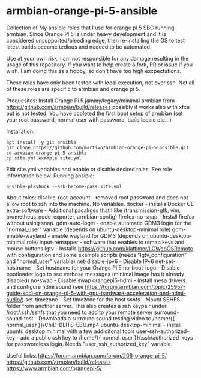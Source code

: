 # armbian-orange-pi-5-ansible
Collection of My ansible roles that I use for orange pi 5 SBC running armbian.
Since Orange Pi 5 is under heavy development and it is concidered unsupported/bleeding edge, then re-installing the OS to test latest builds became tedious and needed to be automated.

Use at your own risk.
I am not responsible for any damage resulting in the usage of this repository.
If you want to help create a fork, PR or issue if you wish.
I am doing this as a hobby, so don't have too high excpectations.

These roles have only been tested with local execution, not over ssh. 
Not all of these roles are specific to armbian and orange pi 5.


Prequesites:
Install Orange Pi 5 jammy/legacy/minimal armbian from https://github.com/armbian/build/releases possibly it works also with xfce but is not tested.
You have copleted the first boot setup of armbian (set your root password, normal user with password, build locale etc...)

Installation:
```
apt install -y git ansible
git clone https://github.com/martivo/armbian-orange-pi-5-ansible.git
cd armbian-orange-pi-5-ansible
cp site.yml.example site.yml
```
Edit site.yml variables and enable or disable desired roles. See role information below.
Running ansible:
```
ansible-playbook --ask-become-pass site.yml
```

About roles:
disable-root-account - removed root password and does not allow root to ssh into the machine. No variables.
docker - installs Docker CE
extra-software - Additional pacakges that I like (transmission-gtk, vim, prometheus-node-exporter, armbian-config)
firefox-no-snap - Install firefox without using snap.
gdm-auto-login - enable automatic GDM3 login for the "normal_user" variable (depends on ubuntu-desktop-minimal role)
gdm-enable-wayland - enable wayland for GDM3 (depends on ubuntu-desktop-minimal role)
input-remapper - software that enables to remap keys and mouse buttons
lgtv - Installs https://github.com/klattimer/LGWebOSRemote with configuration and some example scripts (needs "lgtv_configuration" and "normal_user" variable)
net-disable-ipv6 - Disable IPv6
net-set-hostname - Set hostname for your Orange Pi 5 
no-boot-logo - Disable bootloader logo to see verbose messages (minimal image has it already disabled)
no-swap - Disable swap 
orangepi5-hdmi - Install mesa drivers and configure hdmi sound (see https://forum.armbian.com/topic/25957-guide-kodi-on-orange-pi-5-with-gpu-hardware-acceleration-and-hdmi-audio/)
set-timezone - Set timezone for the host
sshfs - Mount SSHFS folder from another server. This also creates a ssh keypair under /root/.ssh/sshfs that you need to add to your remote server
surround-sound-test - Downloads a surround sound testing video to /home/{{ normal_user }}/ChID-BLITS-EBU.mp4
ubuntu-desktop-minimal - install ubuntu desktop minimal with a few addiditonal tools
user-ssh-authorized-key - add a public ssh key to /home/{{ normal_user }}/.ssh/authorized_keys for passwordless login. Needs "user_ssh_authorized_key" variable.


Useful links:
https://forum.armbian.com/forum/206-orange-pi-5/ 
https://github.com/armbian/build/releases
https://www.armbian.com/orangepi-5/

